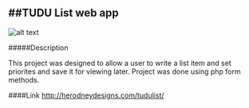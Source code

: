 

##TUDU List web app
---

![alt text](https://lh5.googleusercontent.com/-0CIb94NuMnY/VMk9QW-jSzI/AAAAAAAAAJQ/X1zWrelve-E/w567-h530-no/tudu%2Bweb%2Bapp.png "Tudu")

#####Description

This project was designed to allow a user to write a list item and set priorites and save it for viewing later. Project was done using php form methods.

####Link http://herodneydesigns.com/tudulist/
